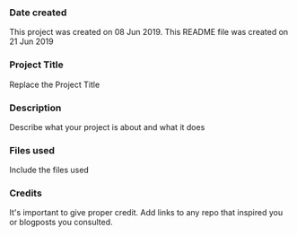 ### Date created
This project was created on 08 Jun 2019.
This README file was created on 21 Jun 2019
### Project Title
Replace the Project Title

### Description
Describe what your project is about and what it does

### Files used
Include the files used

### Credits
It's important to give proper credit. Add links to any repo that inspired you or blogposts you consulted.
